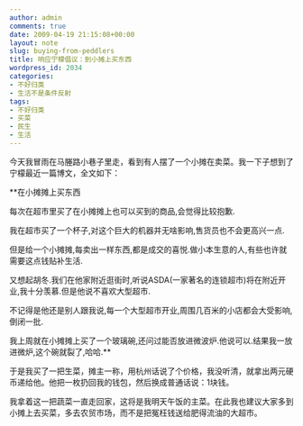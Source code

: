 ```yaml
---
author: admin
comments: true
date: 2009-04-19 21:15:08+00:00
layout: note
slug: buying-from-peddlers
title: 响应宁檬倡议：到小摊上买东西
wordpress_id: 2034
categories:
- 不好归类
- 生活不是条件反射
tags:
- 不好归类
- 买菜
- 民生
- 生活
---
```


今天我冒雨在马塍路小巷子里走，看到有人摆了一个小摊在卖菜。我一下子想到了宁檬最近一篇博文，全文如下：

**在小摊摊上买东西

每次在超市里买了在小摊摊上也可以买到的商品,会觉得比较抱歉.
 
我在超市买了一个杯子,对这个巨大的机器并无啥影响,售货员也不会更高兴一点.
 
但是给一个小摊摊,每卖出一样东西,都是成交的喜悦.做小本生意的人,有些也许就需要这点钱贴补生活.
 
又想起胡冬.我们在他家附近逛街时,听说ASDA(一家著名的连锁超市)将在附近开业,我十分羡慕.但是他说不喜欢大型超市.
 
不记得是他还是别人跟我说,每一个大型超市开业,周围几百米的小店都会大受影响,倒闭一批.
 
我上周就在小摊摊上买了一个玻璃碗,还问过能否放进微波炉.他说可以.结果我一放进微炉,这个碗就裂了,哈哈.**

于是我买了一把生菜，摊主一称，用杭州话说了个价格，我没听清，就拿出两元硬币递给他。他把一枚扔回我的钱包，然后换成普通话说：1块钱。

我拿着这一把蔬菜一直走回家，这将是我明天午饭的主菜。在此我也建议大家多到小摊上去买菜，多去农贸市场，而不是把冤枉钱送给肥得流油的大超市。
